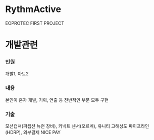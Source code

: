 # RythmActive
EOPROTEC FIRST PROJECT

# 개발관련
### 인원
개발1, 아트2
### 내용
본인이 혼자 개발, 기획, 연출 등 전반적인 부분 모두 구현
### 기술
모션캡쳐(퍼셉션 뉴런 장비), 키넥트 센서(오르벡), 유니티 고해상도 파이프라인(HDRP), 외부결제 NICE PAY
